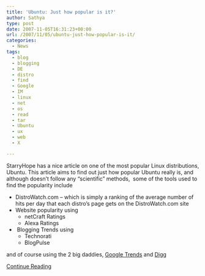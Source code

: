 ```yaml
---
title: 'Ubuntu: Just how popular is it?'
author: Sathya
type: post
date: 2007-11-05T16:31:23+00:00
url: /2007/11/05/ubuntu-just-how-popular-is-it/
categories:
  - News
tags:
  - blog
  - blogging
  - DE
  - distro
  - find
  - Google
  - IM
  - linux
  - net
  - os
  - read
  - tar
  - Ubuntu
  - ux
  - web
  - X

---
```

StarryHope has a nice article on one of the most popular Linux distributions, Ubuntu. This article aims to find out just how popular Ubuntu really is, and although doesn&#8217;t follow any &#8220;scientific&#8221; methods,  some of the tools used to find the popularity include

  * DistroWatch.com &#8211; which is simply a ranking of the average number of hits per day that each distro’s page gets on the DistroWatch.com site
  * Website popularity using 
      * netCraft Ratings
      * Alexa Ratings
  *  Blogging Trends using 
      * Technorati
      * BlogPulse

and of course using the 2 big daddies, [Google Trends][1] and [Digg][2]

[Continue Reading][3]

 [1]: http://www.google.com/trends
 [2]: http://www.digg.com
 [3]: http://www.starryhope.com/linux/ubuntu/2007/ubuntu-just-how-popular-is-it/